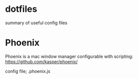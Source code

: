 # dotfiles
summary of useful config files

# Phoenix
Phoenix is a mac window manager configurable with scripting:
https://github.com/kasper/phoenix/

config file; .phoenix.js
